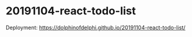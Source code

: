 # 20191104-react-todo-list

Deployment: https://dolphinofdelphi.github.io/20191104-react-todo-list/

